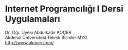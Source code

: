 # Internet Programcılığı I Dersi Uygulamaları

Dr. Öğr. Üyesi Abdülkadir KOÇER
<br>
Akdeniz Üniversitesi Teknik Bilimler MYO
<br>
http://www.akocer.com/
